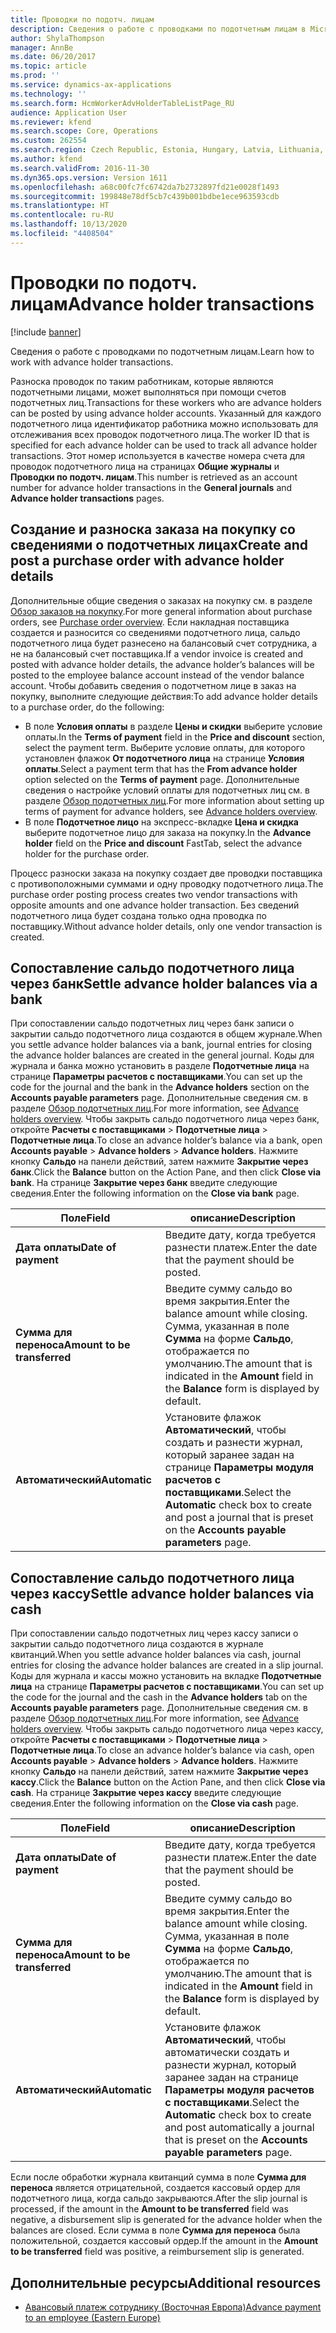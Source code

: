 ```yaml
---
title: Проводки по подотч. лицам
description: Сведения о работе с проводками по подотчетным лицам в Microsoft Dynamics 365 Finance.
author: ShylaThompson
manager: AnnBe
ms.date: 06/20/2017
ms.topic: article
ms.prod: ''
ms.service: dynamics-ax-applications
ms.technology: ''
ms.search.form: HcmWorkerAdvHolderTableListPage_RU
audience: Application User
ms.reviewer: kfend
ms.search.scope: Core, Operations
ms.custom: 262554
ms.search.region: Czech Republic, Estonia, Hungary, Latvia, Lithuania, Poland, Russia
ms.author: kfend
ms.search.validFrom: 2016-11-30
ms.dyn365.ops.version: Version 1611
ms.openlocfilehash: a68c00fc7fc6742da7b2732897fd21e0028f1493
ms.sourcegitcommit: 199848e78df5cb7c439b001bdbe1ece963593cdb
ms.translationtype: HT
ms.contentlocale: ru-RU
ms.lasthandoff: 10/13/2020
ms.locfileid: "4408504"
---
```

# <a name="advance-holder-transactions"></a><span data-ttu-id="26661-103">Проводки по подотч. лицам</span><span class="sxs-lookup"><span data-stu-id="26661-103">Advance holder transactions</span></span>

[!include [banner](../includes/banner.md)]

<span data-ttu-id="26661-104">Сведения о работе с проводками по подотчетным лицам.</span><span class="sxs-lookup"><span data-stu-id="26661-104">Learn how to work with advance holder transactions.</span></span>

<span data-ttu-id="26661-105">Разноска проводок по таким работникам, которые являются подотчетными лицами, может выполняться при помощи счетов подотчетных лиц.</span><span class="sxs-lookup"><span data-stu-id="26661-105">Transactions for these workers who are advance holders can be posted by using advance holder accounts.</span></span> <span data-ttu-id="26661-106">Указанный для каждого подотчетного лица идентификатор работника можно использовать для отслеживания всех проводок подотчетного лица.</span><span class="sxs-lookup"><span data-stu-id="26661-106">The worker ID that is specified for each advance holder can be used to track all advance holder transactions.</span></span> <span data-ttu-id="26661-107">Этот номер используется в качестве номера счета для проводок подотчетного лица на страницах **Общие журналы** и **Проводки по подотч. лицам**.</span><span class="sxs-lookup"><span data-stu-id="26661-107">This number is retrieved as an account number for advance holder transactions in the **General journals** and **Advance holder transactions** pages.</span></span>

## <a name="create-and-post-a-purchase-order-with-advance-holder-details"></a><span data-ttu-id="26661-108">Создание и разноска заказа на покупку со сведениями о подотчетных лицах</span><span class="sxs-lookup"><span data-stu-id="26661-108">Create and post a purchase order with advance holder details</span></span>
<span data-ttu-id="26661-109">Дополнительные общие сведения о заказах на покупку см. в разделе [Обзор заказов на покупку](../../supply-chain/procurement/purchase-order-overview.md).</span><span class="sxs-lookup"><span data-stu-id="26661-109">For more general information about purchase orders, see [Purchase order overview](../../supply-chain/procurement/purchase-order-overview.md).</span></span> <span data-ttu-id="26661-110">Если накладная поставщика создается и разносится со сведениями подотчетного лица, сальдо подотчетного лица будет разнесено на балансовый счет сотрудника, а не на балансовый счет поставщика.</span><span class="sxs-lookup"><span data-stu-id="26661-110">If a vendor invoice is created and posted with advance holder details, the advance holder’s balances will be posted to the employee balance account instead of the vendor balance account.</span></span> <span data-ttu-id="26661-111">Чтобы добавить сведения о подотчетном лице в заказ на покупку, выполните следующие действия:</span><span class="sxs-lookup"><span data-stu-id="26661-111">To add advance holder details to a purchase order, do the following:</span></span>

-   <span data-ttu-id="26661-112">В поле **Условия оплаты** в разделе **Цены и скидки** выберите условие оплаты.</span><span class="sxs-lookup"><span data-stu-id="26661-112">In the **Terms of payment** field in the **Price and discount** section, select the payment term.</span></span> <!---For more information about **Terms of payment**, see [Define vendor payment terms](../accounts-payable/tasks/define-vendor-payment-terms.md).--> <span data-ttu-id="26661-113">Выберите условие оплаты, для которого установлен флажок **От подотчетного лица** на странице **Условия оплаты**.</span><span class="sxs-lookup"><span data-stu-id="26661-113">Select a payment term that has the **From advance holder** option selected on the **Terms of payment** page.</span></span> <span data-ttu-id="26661-114">Дополнительные сведения о настройке условий оплаты для подотчетных лиц см. в разделе [Обзор подотчетных лиц](emea-advance-holders.md).</span><span class="sxs-lookup"><span data-stu-id="26661-114">For more information about setting up terms of payment for advance holders, see [Advance holders overview](emea-advance-holders.md).</span></span>
-   <span data-ttu-id="26661-115">В поле **Подотчетное лицо** на экспресс-вкладке **Цена и скидка** выберите подотчетное лицо для заказа на покупку.</span><span class="sxs-lookup"><span data-stu-id="26661-115">In the **Advance holder** field on the **Price and discount** FastTab, select the advance holder for the purchase order.</span></span>

<span data-ttu-id="26661-116">Процесс разноски заказа на покупку создает две проводки поставщика с противоположными суммами и одну проводку подотчетного лица.</span><span class="sxs-lookup"><span data-stu-id="26661-116">The purchase order posting process creates two vendor transactions with opposite amounts and one advance holder transaction.</span></span> <span data-ttu-id="26661-117">Без сведений подотчетного лица будет создана только одна проводка по поставщику.</span><span class="sxs-lookup"><span data-stu-id="26661-117">Without advance holder details, only one vendor transaction is created.</span></span>

## <a name="settle-advance-holder-balances-via-a-bank"></a><span data-ttu-id="26661-118">Сопоставление сальдо подотчетного лица через банк</span><span class="sxs-lookup"><span data-stu-id="26661-118">Settle advance holder balances via a bank</span></span>
<span data-ttu-id="26661-119">При сопоставлении сальдо подотчетных лиц через банк записи о закрытии сальдо подотчетного лица создаются в общем журнале.</span><span class="sxs-lookup"><span data-stu-id="26661-119">When you settle advance holder balances via a bank, journal entries for closing the advance holder balances are created in the general journal.</span></span> <span data-ttu-id="26661-120">Коды для журнала и банка можно установить в разделе **Подотчетные лица** на странице **Параметры расчетов с поставщиками**.</span><span class="sxs-lookup"><span data-stu-id="26661-120">You can set up the code for the journal and the bank in the **Advance holders** section on the **Accounts payable parameters** page.</span></span> <span data-ttu-id="26661-121">Дополнительные сведения см. в разделе [Обзор подотчетных лиц](emea-advance-holders.md).</span><span class="sxs-lookup"><span data-stu-id="26661-121">For more information, see [Advance holders overview](emea-advance-holders.md).</span></span> <span data-ttu-id="26661-122">Чтобы закрыть сальдо подотчетного лица через банк, откройте **Расчеты с поставщиками** &gt; **Подотчетные лица** &gt; **Подотчетные лица**.</span><span class="sxs-lookup"><span data-stu-id="26661-122">To close an advance holder’s balance via a bank, open **Accounts payable** &gt; **Advance holders** &gt; **Advance holders**.</span></span> <span data-ttu-id="26661-123">Нажмите кнопку **Сальдо** на панели действий, затем нажмите **Закрытие через банк**.</span><span class="sxs-lookup"><span data-stu-id="26661-123">Click the **Balance** button on the Action Pane, and then click **Close via bank**.</span></span> <span data-ttu-id="26661-124">На странице **Закрытие через банк** введите следующие сведения.</span><span class="sxs-lookup"><span data-stu-id="26661-124">Enter the following information on the **Close via bank** page.</span></span>

| <span data-ttu-id="26661-125">Поле</span><span class="sxs-lookup"><span data-stu-id="26661-125">Field</span></span>                    | <span data-ttu-id="26661-126">описание</span><span class="sxs-lookup"><span data-stu-id="26661-126">Description</span></span> |
|------------------------------|-------------------|
| <span data-ttu-id="26661-127">**Дата оплаты**</span><span class="sxs-lookup"><span data-stu-id="26661-127">**Date of payment**</span></span>          | <span data-ttu-id="26661-128">Введите дату, когда требуется разнести платеж.</span><span class="sxs-lookup"><span data-stu-id="26661-128">Enter the date that the payment should be posted.</span></span>|
| <span data-ttu-id="26661-129">**Сумма для переноса**</span><span class="sxs-lookup"><span data-stu-id="26661-129">**Amount to be transferred**</span></span> | <span data-ttu-id="26661-130">Введите сумму сальдо во время закрытия.</span><span class="sxs-lookup"><span data-stu-id="26661-130">Enter the balance amount while closing.</span></span> <span data-ttu-id="26661-131">Сумма, указанная в поле **Сумма** на форме **Сальдо**, отображается по умолчанию.</span><span class="sxs-lookup"><span data-stu-id="26661-131">The amount that is indicated in the **Amount** field in the **Balance** form is displayed by default.</span></span> |
| <span data-ttu-id="26661-132">**Автоматический**</span><span class="sxs-lookup"><span data-stu-id="26661-132">**Automatic**</span></span>                | <span data-ttu-id="26661-133">Установите флажок **Автоматический**, чтобы создать и разнести журнал, который заранее задан на странице **Параметры модуля расчетов с поставщиками**.</span><span class="sxs-lookup"><span data-stu-id="26661-133">Select the **Automatic** check box to create and post a journal that is preset on the **Accounts payable parameters** page.</span></span>|

## <a name="settle-advance-holder-balances-via-cash"></a><span data-ttu-id="26661-134">Сопоставление сальдо подотчетного лица через кассу</span><span class="sxs-lookup"><span data-stu-id="26661-134">Settle advance holder balances via cash</span></span>
<span data-ttu-id="26661-135">При сопоставлении сальдо подотчетных лиц через кассу записи о закрытии сальдо подотчетного лица создаются в журнале квитанций.</span><span class="sxs-lookup"><span data-stu-id="26661-135">When you settle advance holder balances via cash, journal entries for closing the advance holder balances are created in a slip journal.</span></span> <span data-ttu-id="26661-136">Коды для журнала и кассы можно установить на вкладке **Подотчетные лица** на странице **Параметры расчетов с поставщиками**.</span><span class="sxs-lookup"><span data-stu-id="26661-136">You can set up the code for the journal and the cash in the **Advance holders** tab on the **Accounts payable parameters** page.</span></span> <span data-ttu-id="26661-137">Дополнительные сведения см. в разделе [Обзор подотчетных лиц](emea-advance-holders.md).</span><span class="sxs-lookup"><span data-stu-id="26661-137">For more information, see [Advance holders overview](emea-advance-holders.md).</span></span> <span data-ttu-id="26661-138">Чтобы закрыть сальдо подотчетного лица через кассу, откройте **Расчеты с поставщиками** &gt; **Подотчетные лица** &gt; **Подотчетные лица**.</span><span class="sxs-lookup"><span data-stu-id="26661-138">To close an advance holder’s balance via cash, open **Accounts payable** &gt; **Advance holders** &gt; **Advance holders**.</span></span> <span data-ttu-id="26661-139">Нажмите кнопку **Сальдо** на панели действий, затем нажмите **Закрытие через кассу**.</span><span class="sxs-lookup"><span data-stu-id="26661-139">Click the **Balance** button on the Action Pane, and then click **Close via cash**.</span></span> <span data-ttu-id="26661-140">На странице **Закрытие через кассу** введите следующие сведения.</span><span class="sxs-lookup"><span data-stu-id="26661-140">Enter the following information on the **Close via cash** page.</span></span>

| <span data-ttu-id="26661-141">Поле</span><span class="sxs-lookup"><span data-stu-id="26661-141">Field</span></span>                    | <span data-ttu-id="26661-142">описание</span><span class="sxs-lookup"><span data-stu-id="26661-142">Description</span></span>
|------------------------------|-----------------|
| <span data-ttu-id="26661-143">**Дата оплаты**</span><span class="sxs-lookup"><span data-stu-id="26661-143">**Date of payment**</span></span>          | <span data-ttu-id="26661-144">Введите дату, когда требуется разнести платеж.</span><span class="sxs-lookup"><span data-stu-id="26661-144">Enter the date that the payment should be posted.</span></span>|
| <span data-ttu-id="26661-145">**Сумма для переноса**</span><span class="sxs-lookup"><span data-stu-id="26661-145">**Amount to be transferred**</span></span> | <span data-ttu-id="26661-146">Введите сумму сальдо во время закрытия.</span><span class="sxs-lookup"><span data-stu-id="26661-146">Enter the balance amount while closing.</span></span> <span data-ttu-id="26661-147">Сумма, указанная в поле **Сумма** на форме **Сальдо**, отображается по умолчанию.</span><span class="sxs-lookup"><span data-stu-id="26661-147">The amount that is indicated in the **Amount** field in the **Balance** form is displayed by default.</span></span> |
| <span data-ttu-id="26661-148">**Автоматический**</span><span class="sxs-lookup"><span data-stu-id="26661-148">**Automatic**</span></span>                | <span data-ttu-id="26661-149">Установите флажок **Автоматический**, чтобы автоматически создать и разнести журнал, который заранее задан на странице **Параметры модуля расчетов с поставщиками**.</span><span class="sxs-lookup"><span data-stu-id="26661-149">Select the **Automatic** check box to create and post automatically a journal that is preset on the **Accounts payable parameters** page.</span></span>     |

<span data-ttu-id="26661-150">Если после обработки журнала квитанций сумма в поле **Сумма для переноса** является отрицательной, создается кассовый ордер для подотчетного лица, когда сальдо закрываются.</span><span class="sxs-lookup"><span data-stu-id="26661-150">After the slip journal is processed, if the amount in the **Amount to be transferred** field was negative, a disbursement slip is generated for the advance holder when the balances are closed.</span></span> <span data-ttu-id="26661-151">Если сумма в поле **Сумма для переноса** была положительной, создается кассовый ордер.</span><span class="sxs-lookup"><span data-stu-id="26661-151">If the amount in the **Amount to be transferred** field was positive, a reimbursement slip is generated.</span></span>

## <a name="additional-resources"></a><span data-ttu-id="26661-152">Дополнительные ресурсы</span><span class="sxs-lookup"><span data-stu-id="26661-152">Additional resources</span></span>

- [<span data-ttu-id="26661-153">Авансовый платеж сотруднику (Восточная Европа)</span><span class="sxs-lookup"><span data-stu-id="26661-153">Advance payment to an employee (Eastern Europe)</span></span>](tasks/advance-payment-employee.md)

